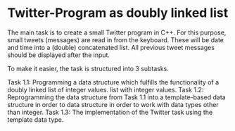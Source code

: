 # Twitter-Program as doubly linked list

The main task is to create a small Twitter program in C++. For this purpose, small tweets (messages) are read in from the keyboard. These will be date and time into a (double) concatenated list. All previous tweet messages should be displayed after the input.

To make it easier, the task is structured into 3 subtasks.

Task 1.1: Programming a data structure which fulfills the functionality of a doubly linked list of integer values.
list with integer values.
Task 1.2: Reprogramming the data structure from Task 1.1 into a template-based data structure in order to
data structure in order to work with data types other than integer.
Task 1.3: The implementation of the Twitter task using the template data type.